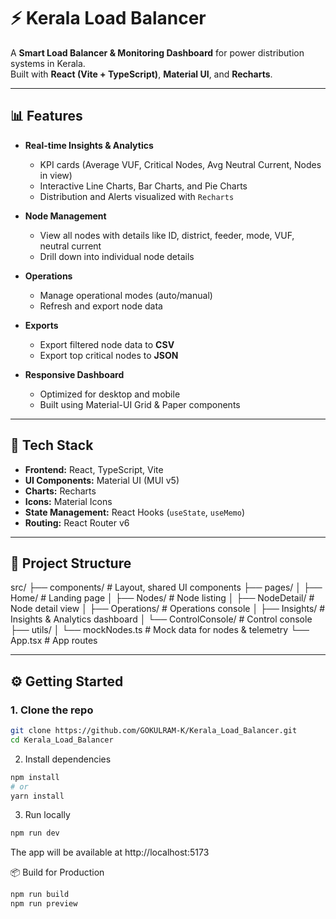 # ⚡ Kerala Load Balancer

A **Smart Load Balancer & Monitoring Dashboard** for power distribution systems in Kerala.  
Built with **React (Vite + TypeScript)**, **Material UI**, and **Recharts**.

---

## 📊 Features

- **Real-time Insights & Analytics**
  - KPI cards (Average VUF, Critical Nodes, Avg Neutral Current, Nodes in view)
  - Interactive Line Charts, Bar Charts, and Pie Charts
  - Distribution and Alerts visualized with `Recharts`

- **Node Management**
  - View all nodes with details like ID, district, feeder, mode, VUF, neutral current
  - Drill down into individual node details

- **Operations**
  - Manage operational modes (auto/manual)
  - Refresh and export node data

- **Exports**
  - Export filtered node data to **CSV**
  - Export top critical nodes to **JSON**

- **Responsive Dashboard**
  - Optimized for desktop and mobile
  - Built using Material-UI Grid & Paper components

---

## 🚀 Tech Stack

- **Frontend:** React, TypeScript, Vite  
- **UI Components:** Material UI (MUI v5)  
- **Charts:** Recharts  
- **Icons:** Material Icons  
- **State Management:** React Hooks (`useState`, `useMemo`)  
- **Routing:** React Router v6  

---

## 📂 Project Structure



src/
├── components/ # Layout, shared UI components
├── pages/
│ ├── Home/ # Landing page
│ ├── Nodes/ # Node listing
│ ├── NodeDetail/ # Node detail view
│ ├── Operations/ # Operations console
│ ├── Insights/ # Insights & Analytics dashboard
│ └── ControlConsole/ # Control console
├── utils/
│ └── mockNodes.ts # Mock data for nodes & telemetry
└── App.tsx # App routes



---

## ⚙️ Getting Started

### 1. Clone the repo
```bash
git clone https://github.com/GOKULRAM-K/Kerala_Load_Balancer.git
cd Kerala_Load_Balancer
```
2. Install dependencies
```bash
npm install
# or
yarn install
```
3. Run locally
```bash
npm run dev
```
The app will be available at http://localhost:5173

📦 Build for Production
```bash
npm run build
npm run preview
```




